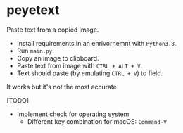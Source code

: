 # peyetext

Paste text from a copied image.

- Install requirements in an enrivornemnt with `Python3.8`.
- Run `main.py`.
- Copy an image to clipboard.
- Paste text from image with `CTRL + ALT + V`.
- Text should paste (by emulating `CTRL + V`) to field.


It works but it's not the most accurate.

[TODO]
  - Implement check for operating system
    - Different key combination for macOS: `Command-V`
